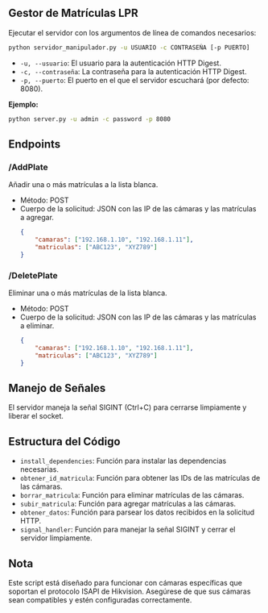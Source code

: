 
## Gestor de Matrículas LPR

Ejecutar el servidor con los argumentos de línea de comandos necesarios:

```sh
python servidor_manipulador.py -u USUARIO -c CONTRASEÑA [-p PUERTO]
```

- `-u, --usuario`: El usuario para la autenticación HTTP Digest.
- `-c, --contraseña`: La contraseña para la autenticación HTTP Digest.
- `-p, --puerto`: El puerto en el que el servidor escuchará (por defecto: 8080).

**Ejemplo:**

```sh
python server.py -u admin -c password -p 8080
```



## Endpoints

### /AddPlate

Añadir una o más matrículas a la lista blanca.

- Método: POST
- Cuerpo de la solicitud: JSON con las IP de las cámaras y las matrículas a agregar.
  ```json
  {
      "camaras": ["192.168.1.10", "192.168.1.11"],
      "matriculas": ["ABC123", "XYZ789"]
  }
  ```

### /DeletePlate

Eliminar una o más matrículas de la lista blanca.

- Método: POST
- Cuerpo de la solicitud: JSON con las IP de las cámaras y las matrículas a eliminar.
  ```json
  {
      "camaras": ["192.168.1.10", "192.168.1.11"],
      "matriculas": ["ABC123", "XYZ789"]
  }
  ```

## Manejo de Señales

El servidor maneja la señal SIGINT (Ctrl+C) para cerrarse limpiamente y liberar el socket.

## Estructura del Código

- `install_dependencies`: Función para instalar las dependencias necesarias.
- `obtener_id_matricula`: Función para obtener las IDs de las matrículas de las cámaras.
- `borrar_matricula`: Función para eliminar matrículas de las cámaras.
- `subir_matricula`: Función para agregar matrículas a las cámaras.
- `obtener_datos`: Función para parsear los datos recibidos en la solicitud HTTP.
- `signal_handler`: Función para manejar la señal SIGINT y cerrar el servidor limpiamente.

## Nota

Este script está diseñado para funcionar con cámaras específicas que soportan el protocolo ISAPI de Hikvision. Asegúrese de que sus cámaras sean compatibles y estén configuradas correctamente.


